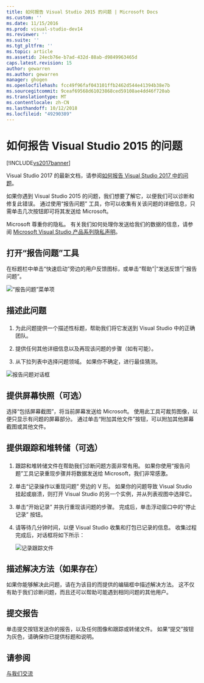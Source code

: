 ```yaml
---
title: 如何报告 Visual Studio 2015 的问题 | Microsoft Docs
ms.custom: ''
ms.date: 11/15/2016
ms.prod: visual-studio-dev14
ms.reviewer: ''
ms.suite: ''
ms.tgt_pltfrm: ''
ms.topic: article
ms.assetid: 24ecb76e-b7ad-432d-88ab-d9849963465d
caps.latest.revision: 15
author: gewarren
ms.author: gewarren
manager: ghogen
ms.openlocfilehash: fcc49f96faf043101ffb2462d544e41394b38e7b
ms.sourcegitcommit: 9ceaf69568d61023868ced59108ae4dd46f720ab
ms.translationtype: MT
ms.contentlocale: zh-CN
ms.lasthandoff: 10/12/2018
ms.locfileid: "49290389"
---
```

# <a name="how-to-report-a-problem-with-visual-studio-2015"></a>如何报告 Visual Studio 2015 的问题
[!INCLUDE[vs2017banner](../includes/vs2017banner.md)]

Visual Studio 2017 的最新文档，请参阅[如何报告 Visual Studio 2017 中的问题](/visualstudio/ide/how-to-report-a-problem-with-visual-studio-2017)。

如果你遇到 Visual Studio 2015 的问题，我们想要了解它，以便我们可以诊断和修复此错误。  通过使用“报告问题”  工具，你可以收集有关该问题的详细信息，只需单击几次按钮即可将其发送给 Microsoft。  
  
 Microsoft 尊重你的隐私。 有关我们如何处理你发送给我们的数据的信息，请参阅 [Microsoft Visual Studio 产品系列隐私声明](https://www.visualstudio.com/en-us/dn948229)。  
  
## <a name="open-the-report-a-problem-tool"></a>打开“报告问题”工具  
 在标题栏中单击“快速启动”旁边的用户反馈图标，或单击“帮助”|“发送反馈”|“报告问题”。  
  
 ![“报告问题”菜单项](../ide/media/report-a-problem-menu-item.png "“报告问题”菜单项")  
  
## <a name="describe-the-problem"></a>描述此问题  
  
###  <a name="describe_the_problem"></a>  
  
1.  为此问题提供一个描述性标题，帮助我们将它发送到 Visual Studio 中的正确团队。  
  
2.  提供任何其他详细信息以及再现该问题的步骤（如有可能）。  
  
3.  从下拉列表中选择问题领域。 如果你不确定，进行最佳猜测。  
  
 ![报告问题对话框](../ide/media/report-a-problem-dialog.png "报告问题对话框")  
  
## <a name="provide-a-screenshot-optional"></a>提供屏幕快照（可选）  
 选择“包括屏幕截图”，将当前屏幕发送给 Microsoft。 使用此工具可裁剪图像，以便只显示有问题的屏幕部分。 通过单击“附加其他文件”按钮，可以附加其他屏幕截图或其他文件。  
  
## <a name="provide-a-trace-and-heap-dump-optional"></a>提供跟踪和堆转储（可选）  
  
###  <a name="provide_a_trace_and_heap_dump"></a>  
  
1.  跟踪和堆转储文件在帮助我们诊断问题方面非常有用。   如果你使用“报告问题”工具记录重现步骤并将数据发送给 Microsoft，我们非常感激。  
  
2.  单击“记录操作以重现问题” 旁边的 V 形。 如果你的问题导致 Visual Studio 挂起或崩溃，则打开 Visual Studio 的另一个实例，并从列表视图中选择它。  
  
3.  单击“开始记录”  并执行重现该问题的步骤。 完成后，单击浮动窗口中的“停止记录”  按钮。  
  
4.  请等待几分钟时间，以便 Visual Studio 收集和打包已记录的信息。 收集过程完成后，对话框将如下所示：  
  
     ![记录跟踪文件](../ide/media/record-a-trace-file.png "记录跟踪文件")  
  
## <a name="describe-the-workaround-if-there-is-one"></a>描述解决方法（如果存在）  
 如果你能够解决此问题，请在为该目的而提供的编辑框中描述解决方法。 这不仅有助于我们诊断问题，而且还可以帮助可能遇到相同问题的其他用户。  
  
## <a name="submit-the-report"></a>提交报告  
 单击提交按钮发送你的报告，以及任何图像和跟踪或转储文件。 如果“提交”按钮为灰色，请确保你已提供标题和说明。  
  
## <a name="see-also"></a>请参阅  
 [与我们交流](../ide/talk-to-us.md)


